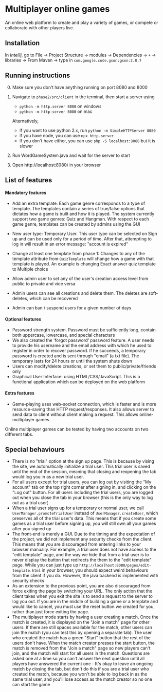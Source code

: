 # Multiplayer online games
An online web platform to create and play a variety of games, or compete or
collaborate with other players live.

## Installation
In _Intellij_, go to File -> Project Structure -> modules -> Dependencies -> `+`
-> libraries -> From Maven -> type in `com.google.code.gson:gson:2.8.7`

## Running instructions
0. Make sure you don't have anything running on port 8080 and 8000
1. Navigate to `phase2/src/client` in the terminal, then start a server using
	- `python -m http.server 8080` on windows
	- `python -m http-server 8080` on mac

	Alternatively,
	- If you want to use python 2.x, run `python -m SimpleHTTPServer 8080`
	- If you have node, you can use `npx http-server`
	- If you don't have either, you can use `php -S localhost:8080` but it is slower

2. Run WordGameSystem.java and wait for the server to start
3. Open http://localhost:8080/ in your browser

## List of features
#### Mandatory features
- Add an extra template: Each game genre corresponds to a type of template. The templates contain a series of true/false
options that dictates how a game is built and how it is played. The system currently support two game genres:
Quiz and Hangman. With respect to each game genre, templates can be created by admins using the GUI

- New user type: Temporary User. This user type can be selected on Sign up and can be used only for a period of time. After
that, attempting to log in will result in an error message: "account is expired"

- Change at least one template from phase 1: Changes to any of the template attribute from `QuizTemplate` will change how
a game with that template is played. An example is changing Exact answer quiz template to Multiple choice
- Allow admin user to set any of the user's creation access level from public to private and vice versa
- Admin users can see all creations and delete them. The deletes are soft-deletes, which can be recovered
- Admin can ban / suspend users for a given number of days

#### Optional features
- Password strength system. Password must be sufficiently long, contain both uppercase, lowercase, and special characters
- We also created the 'forgot password' password feature. A user needs to provide his username and the email address with
which he used to register in order to recover password. If he succeeds, a temporary password is created and is sent through
"email" (a txt file). The temporary lasts for 24 hours or until the system shuts down
- Users can modify/delete creations, or set them to public/private/friends only
- Graphical User Interface: using HTML/CSS/JavaScript. This is a functional application which can be deployed on the
web platform

#### Extra features
- Game-playing uses web-socket connection, which is faster and is more resource-saving than HTTP request/responses. It
also allows server to send data to client without client making a request. This allows online-multiplayer games.

Online multiplayer games can be tested by having two accounts on two different tabs.

## Special behaviours
- There is no "trial" option at the sign up page. This is because by vising the
site, we automatically initialize a trial user. This trial user is saved until
the end of the session, meaning that closing and reopening the tab would log you
in as a new trial user.
- For all users except for trial users, you can log out by visiting the "My
account" tab on the top right corner after signing in, and clicking on the "Log
out" button. For all users including the trial users, you are logged out when
you close the tab in your browser (this is the only way to log out as a trial
user)
- When a trial user signs up for a temporary or normal user, we call
`UserManager.promoteTrialUser` instead of `UserManager.createUser`, which
preserves all of the trial user's data. This means that if you create some games
as a trial user before signing up, you will still own all your games after you
signed up
- The front-end is merely a GUI. Due to the timing and the expectation of the
project, we did not implement any security checks from the client. This means
that you are discouraged from entering links to your browser manually. For
example, a trial user does not have access to the "edit template" page, and the
way we hide that from a trial user is to never display the button that redirects
the them to the "edit template" page. While you can just type up
`http://localhost:8080/pages/edit-template.html` in your browser, you should
expect weird behaviours from the client if you do. However, the java backend is
implemented with security checks
- As an extension to the previous point, you are also discouraged from force
exiting the page by switching your URL. The only action that the client takes
when you exit the site is to send a request to the server to log you out. If you
are in the middle of building a game or a template and would like to cancel, you
must use the reset button we created for you, rather than just force exiting the
page.
- The multiplayer mode starts by having a user creating a match. Once the match
is created, it is displayed on the "Join a match" page for other users. If there
are still spaces available for the match, other users can join the match (you
can test this by opening a separate tab). The user who created the match has a
green "Start" button that the rest of the users don't have. When the match
creator presses the start button, the match is removed from the "Join a match"
page so new players can't join, and the match will start for all users in the
match. Questions are asked one at a time so you can't answer the next question
until all players have answered the current one - It's okay to leave an ongoing
match by closing the tab, but don't do this if you are a trial user who created
the match, because you won't be able to log back in as the same trial user, and
you'll lose access as the match creator so no one can start the game
